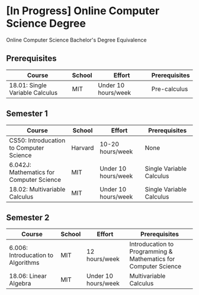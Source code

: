 # [In Progress] Online Computer Science Degree
Online Computer Science Bachelor's Degree Equivalence

## Prerequisites
| Course | School | Effort | Prerequisites |
| ------------- | ------------- | ------------- | ------------- | 
| 18.01: Single Variable Calculus | MIT | Under 10 hours/week | Pre-calculus |

## Semester 1

| Course | School | Effort | Prerequisites |
| ------------- | ------------- | ------------- | ------------- | 
| CS50: Introducation to Computer Science | Harvard | 10-20 hours/week | None |
| 6.042J: Mathematics for Computer Science | MIT | Under 10 hours/week | Single Variable Calculus |
| 18.02: Multivariable Calculus | MIT | Under 10 hours/week | Single Variable Calculus |

## Semester 2

| Course | School | Effort | Prerequisites |
| ------------- | ------------- | ------------- | ------------- | 
| 6.006: Introducation to Algorithms | MIT | 12 hours/week | Introducation to Programming & Mathematics for Computer Science |
| 18.06: Linear Algebra | MIT | Under 10 hours/week | Multivariable Calculus |
